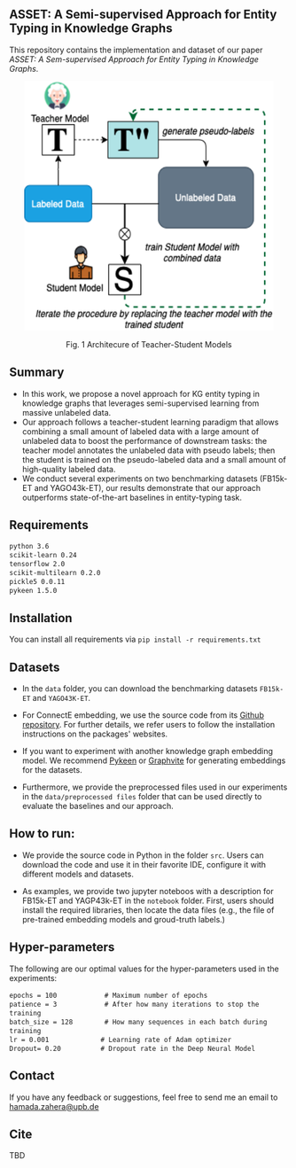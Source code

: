 ## ASSET: A Semi-supervised Approach for Entity Typing in Knowledge Graphs
This repository contains the implementation and dataset of our paper *ASSET: A Sem-supervised Approach for Entity Typing in Knowledge Graphs*. 

<p align="center">
<img src="data/teacher-student.png" width="450" height="450">
</p>
<p align="center">Fig. 1 Architecure of Teacher-Student Models</p>

## Summary
- In this work, we propose a novel approach for KG entity typing in knowledge graphs that leverages semi-supervised learning from massive unlabeled data.
- Our approach follows a teacher-student learning paradigm that allows combining a small amount of labeled data with a large amount of unlabeled data to boost the performance of downstream tasks: the teacher model annotates the unlabeled data with pseudo labels; then the student is trained on the pseudo-labeled data and a small amount of high-quality labeled data. 
- We conduct several experiments on two benchmarking datasets (FB15k-ET and YAGO43k-ET), our results demonstrate that our approach outperforms state-of-the-art baselines in entity-typing task. 

## Requirements
```
python 3.6
scikit-learn 0.24
tensorflow 2.0
scikit-multilearn 0.2.0 
pickle5 0.0.11
pykeen 1.5.0 
```
## Installation
You can install all requirements via ```pip install -r requirements.txt```

## Datasets

* In the `data` folder, you can download the benchmarking datasets `FB15k-ET` and `YAGO43K-ET`. 

* For ConnectE embedding, we use the source code from its [Github repository](https://github.com/Adam1679/ConnectE). For further details, we refer users to follow the installation instructions on the packages' websites. 

* If you want to experiment with another knowledge graph embedding model. We recommend [Pykeen](https://pykeen.github.io/) or [Graphvite](https://graphvite.io/) for generating embeddings for the datasets. 

* Furthermore, we provide the preprocessed files used in our experiments in the ```data/preprocessed files``` folder that can be used directly to evaluate the baselines and our approach.

## How to run:

- We provide the source code in Python in the folder ```src```. Users can download the code and use it in their favorite IDE, configure it with different models and datasets.

- As examples, we provide two jupyter noteboos with a description for FB15k-ET and YAGP43k-ET in the ```notebook``` folder. First, users should install the required libraries,  then locate the data files (e.g., the file of pre-trained embedding models and groud-truth labels.)


## Hyper-parameters
The following are our optimal values for the hyper-parameters used in the experiments: 

```
epochs = 100            # Maximum number of epochs
patience = 3            # After how many iterations to stop the training
batch_size = 128        # How many sequences in each batch during training
lr = 0.001             # Learning rate of Adam optimizer
Dropout= 0.20          # Dropout rate in the Deep Neural Model 
```

## Contact
If you have any feedback or suggestions, feel free to send me an email to hamada.zahera@upb.de 

## Cite
TBD
